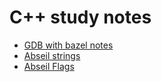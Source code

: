 # C++ study notes
* [GDB with bazel notes](gdb_test/gdb.md)
* [Abseil strings](abseil_strings/absl_str.cc)
* [Abseil Flags](abseil_flags/flags.cc)
